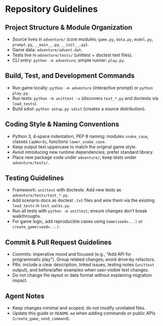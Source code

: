 # Repository Guidelines

## Project Structure & Module Organization
- Source lives in `adventure/` (core modules: `game.py`, `data.py`, `model.py`, `prompt.py`, `__main__.py`, `__init__.py`).
- Game data: `adventure/advent.dat`.
- Tests live in `adventure/tests/` (unittest + doctest text files).
- CLI entry: `python -m adventure`; simple runner: `play.py`.

## Build, Test, and Development Commands
- Run game locally: `python -m adventure` (interactive prompt) or `python play.py`.
- Run tests: `python -m unittest -v` (discovers `test_*.py` and doctests via `load_tests`).
- Build sdist: `python setup.py sdist` (creates a source distribution).

## Coding Style & Naming Conventions
- Python 3, 4‑space indentation, PEP 8 naming: modules `snake_case`, classes `CapWords`, functions `lower_snake_case`.
- Keep output text uppercase to match the original game style.
- Avoid introducing new runtime dependencies; prefer standard library.
- Place new package code under `adventure/`; keep tests under `adventure/tests/`.

## Testing Guidelines
- Framework: `unittest` with doctests. Add new tests as `adventure/tests/test_*.py`.
- Add scenario docs as doctest `.txt` files and wire them via the existing `load_tests` in `test_walks.py`.
- Run all tests with `python -m unittest`; ensure changes don’t break walkthroughs.
- For game logic, add reproducible cases using `Game(seed=...)` or `create_game(seed=...)`.

## Commit & Pull Request Guidelines
- Commits: imperative mood and focused (e.g., "Add API for programmatic play"). Group related changes; avoid drive‑by refactors.
- PRs: include a clear description, linked issues, testing notes (`unittest` output), and before/after examples when user‑visible text changes.
- Do not change file layout or data format without explaining migration impact.

## Agent Notes
- Keep changes minimal and scoped; do not modify unrelated files.
- Update this guide or `README.md` when adding commands or public APIs (`create_game`, `send_command`).
